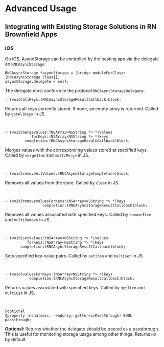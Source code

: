# Advanced Usage

## Integrating with Existing Storage Solutions in RN Brownfield Apps

### iOS

On iOS, AsyncStorage can be controlled by the hosting app via the delegate on
`RNCAsyncStorage`:

```objc
RNCAsyncStorage *asyncStorage = [bridge moduleForClass:[RNCAsyncStorage class]];
asyncStorage.delegate = self;
```

The delegate must conform to the protocol `RNCAsyncStorageDelegate`:

```objc
- (void)allKeys:(RNCAsyncStorageResultCallback)block;
```

Returns all keys currently stored. If none, an empty array is returned.
Called by `getAllKeys` in JS.

<br />

```objc
- (void)mergeValues:(NSArray<NSString *> *)values
            forKeys:(NSArray<NSString *> *)keys
         completion:(RNCAsyncStorageResultCallback)block;
```

Merges values with the corresponding values stored at specified keys.
Called by `mergeItem` and `multiMerge` in JS.

<br />

```objc
- (void)removeAllValues:(RNCAsyncStorageCompletion)block;
```

Removes all values from the store. Called by `clear` in JS.

<br />

```objc
- (void)removeValuesForKeys:(NSArray<NSString *> *)keys
                 completion:(RNCAsyncStorageResultCallback)block;
```

Removes all values associated with specified keys.
Called by `removeItem` and `multiRemove` in JS.

<br />

```objc
- (void)setValues:(NSArray<NSString *> *)values
          forKeys:(NSArray<NSString *> *)keys
       completion:(RNCAsyncStorageResultCallback)block;
```

Sets specified key-value pairs. Called by `setItem` and `multiSet` in JS.

<br />

```objc
- (void)valuesForKeys:(NSArray<NSString *> *)keys
           completion:(RNCAsyncStorageResultCallback)block;
```

Returns values associated with specified keys.
Called by `getItem` and `multiGet` in JS.

<br />

```objc
@optional
@property (nonatomic, readonly, getter=isPassthrough) BOOL passthrough;
```

**Optional:** Returns whether the delegate should be treated as a passthrough.
This is useful for monitoring storage usage among other things. Returns `NO` by
default.
